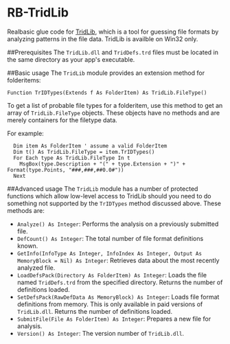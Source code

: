 # RB-TridLib
Realbasic glue code for [TridLib](http://mark0.net/code-tridlib-e.html), which is a tool for guessing file formats by analyzing patterns in the file data. TridLib is availble on Win32 only.
  
##Prerequisites
The `TridLib.dll` and `TridDefs.trd` files must be located in the same directory as your app's executable.
  
##Basic usage
The `TridLib` module provides an extension method for folderitems:

```vbnet
Function TrIDTypes(Extends f As FolderItem) As TridLib.FileType()
```

To get a list of probable file types for a folderitem, use this method to get an array of `TridLib.FileType` objects.
These objects have no methods and are merely containers for the filetype data. 

For example:
```vbnet
  Dim item As FolderItem ' assume a valid FolderItem
  Dim t() As TridLib.FileType = item.TrIDTypes()
  For Each type As TridLib.FileType In t
    MsgBox(type.Description + "(" + type.Extension + ")" + Format(type.Points, "###,###,##0.0#"))
  Next
  ```

##Advanced usage
The `TridLib` module has a number of protected functions which allow low-level access to TridLib should you need to do something not supported by the `TrIDTypes` method discussed above. These methods are:

* `Analyze() As Integer`: Performs the analysis on a previously submitted file.
* `DefCount() As Integer`: The total number of file format definitions known.
* `GetInfo(InfoType As Integer, InfoIndex As Integer, Output As MemoryBlock = Nil) As Integer`: Retrieves data about the most recently analyzed file.
* `LoadDefsPack(Directory As FolderItem) As Integer`: Loads the file named `TridDefs.trd` from the specified directory. Returns the number of definitions loaded.
* `SetDefsPack(RawDefData As MemoryBlock) As Integer`: Loads file format definitions from memory. This is only available in paid versions of `TridLib.dll`. Returns the number of definitions loaded.
* `SubmitFile(File As FolderItem) As Integer`: Prepares a new file for analysis. 
* `Version() As Integer`: The version number of `TridLib.dll`.
